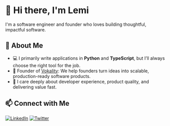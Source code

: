 # 👋 Hi there, I'm Lemi

I'm a software engineer and founder who loves building thoughtful, impactful software.

## 🚀 About Me

- 💻 I primarily write applications in **Python** and **TypeScript**, but I’ll always choose the right tool for the job.
- 🚀 Founder of [Vokality](https://github.com/vokality): We help founders turn ideas into scalable, production-ready software products.
- 🤝 I care deeply about developer experience, product quality, and delivering value fast.


## 📫 Connect with Me

[![LinkedIn](https://img.shields.io/badge/LinkedIn-lemuelboyce-blue?style=for-the-badge&logo=linkedin&logoColor=white)](https://www.linkedin.com/in/lemuelboyce/)
[![Twitter](https://img.shields.io/badge/Twitter-@rhymiz-blue?style=for-the-badge&logo=twitter&logoColor=white)](https://twitter.com/rhymiz)
